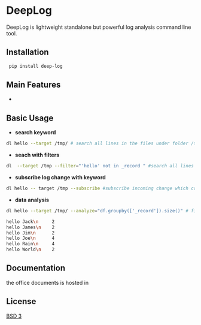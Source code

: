 DeepLog
======================
DeepLog is lightweight standalone but powerful log analysis command line tool. 


Installation
--------------------
```bash
 pip install deep-log
```


Main Features
--------------------
* 

Basic Usage
--------------------
* **search keyword** 
```bash
dl hello --target /tmp/ # search all lines in the files under folder /tmp which contain the word hello  
```
* **seach with filters**
```bash
dl  --target /tmp --filter="'hello' not in _record " #search all lines in the files under folder /tmp which not contain the word hello 
```
* **subscribe log change with keyword** 
```bash
dl hello -- target /tmp --subscribe #subscribe incoming change which contain keyword hello under /tmp folder
```

* **data analysis**
```bash
dl hello --target /tmp/ --analyze="df.groupby(['_record']).size()" # find all lines which contain hello then groupby by line content

hello Jack\n     2
hello James\n    2
hello Jim\n      2
hello Joe\n      4
hello Rain\n     4
hello World\n    2 
```

Documentation
--------------------
the office documents is hosted in 

License
--------------------
[BSD 3](LICENSE)












